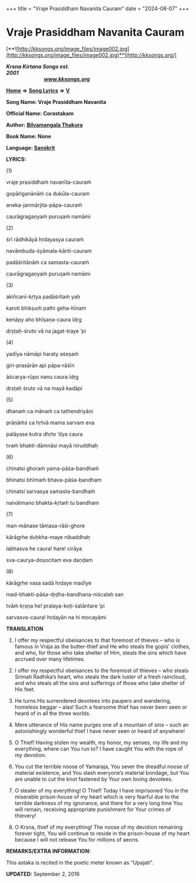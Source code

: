 +++
title = "Vraje Prasiddham Navanita Cauram"
date = "2024-08-07"
+++

# Vraje Prasiddham Navanita Cauram
[**![http://kksongs.org/image_files/image002.jpg](http://kksongs.org/image_files/image002.jpg)**](http://kksongs.org/)

**_Krsna Kirtana Songs est. 2001_**                                                                                                                                                 **_www.kksongs.org_**

**[Home](http://kksongs.org/)** **⇒** **[Song Lyrics](http://kksongs.org/lyrics.html)** **⇒** **[V](http://kksongs.org/songs/song_v.html)**

**Song Name: Vraje Prasiddham Navanita**

**Official Name: Corastakam**

**Author:** [**Bilvamangala Thakura**](http://kksongs.org/authors/list/bilvamangala.html)

**Book Name: None**

**Language: [Sanskrit](http://kksongs.org/language/list/sanskrit.html)**

**LYRICS:**

(1)

vraje prasiddhaḿ navanīta-cauraḿ

gopāńganānāḿ ca dukūla-cauram

aneka-janmārjita-pāpa-cauraḿ

caurāgragaṇyaḿ puruṣaḿ namāmi

(2)

śrī rādhikāyā hṛdayasya cauraḿ

navāmbuda-śyāmala-kānti-cauram

padāśritānāḿ ca samasta-cauraḿ

caurāgragaṇyaḿ puruṣaḿ namāmi

(3)

akiñcanī-kṛtya padāśritaḿ yaḥ

karoti bhikṣuḿ pathi geha-hīnam

kenāpy aho bhīṣaṇa-caura īdṛg

dṛṣṭaḥ-śruto vā na jagat-traye ’pi

(4)

yadīya nāmāpi haraty aśeṣaḿ

giri-prasārān api pāpa-rāśīn

āścarya-rūpo nanu caura īdṛg

dṛṣṭaḥ śruto vā na mayā kadāpi

(5)

dhanaḿ ca mānaḿ ca tathendriyāṇi

prāṇāḿś ca hṛtvā mama sarvam eva

palāyase kutra dhṛto ’dya caura

tvaḿ bhakti-dāmnāsi mayā niruddhaḥ

(6)

chinatsi ghoraḿ yama-pāśa-bandhaḿ

bhinatsi bhīmaḿ bhava-pāśa-bandham

chinatsi sarvasya samasta-bandhaḿ

naivātmano bhakta-kṛtaḿ tu bandham

(7)

man-mānase tāmasa-rāśi-ghore

kārāgṛhe duḥkha-maye nibaddhaḥ

labhasva he caura! hare! cirāya

sva-caurya-doṣocitam eva daṇḍam

(8)

kārāgṛhe vasa sadā hṛdaye madīye

mad-bhakti-pāśa-dṛḍha-bandhana-niścalaḥ san

tvāḿ kṛṣṇa he! pralaya-koṭi-śatāntare ’pi

sarvasva-caura! hṛdayān na hi mocayāmi

**TRANSLATION**

1) I offer my respectful obeisances to that foremost of thieves – who is famous in Vraja as the butter-thief and He who steals the gopis’ clothes, and who, for those who take shelter of Him, steals the sins which have accrued over many lifetimes.

2) I offer my respectful obeisances to the foremost of thieves – who steals Srimati Radhika’s heart, who steals the dark luster of a fresh raincloud, and who steals all the sins and sufferings of those who take shelter of His feet.

3) He turns His surrendered devotees into paupers and wandering, homeless beggar – alas! Such a fearsome thief has never been seen or heard of in all the three worlds.

4) Mere utterance of His name purges one of a mountain of sins – such an astonishingly wonderful thief I have never seen or heard of anywhere!

5) O Thief! Having stolen my wealth, my honor, my senses, my life and my everything, where can You run to? I have caught You with the rope of my devotion.

6) You cut the terrible noose of Yamaraja, You sever the dreadful noose of material existence, and You slash everyone’s material bondage, but You are unable to cut the knot fastened by Your own loving devotees.

7) O stealer of my everything! O Thief! Today I have imprisoned You in the miserable prison-house of my heart which is very fearful due to the terrible darkness of my ignorance, and there for a very long time You will remain, receiving appropriate punishment for Your crimes of thievery!

8) O Krsna, thief of my everything! The noose of my devotion remaining forever tight, You will continue to reside in the prison-house of my heart because I will not release You for millions of aeons.

**REMARKS/EXTRA INFORMATION:**

This astaka is recited in the poetic meter known as “Upajati”.

**UPDATED:** September 2, 2016